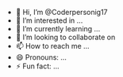 - 👋 Hi, I’m @Coderpersonig17
- 👀 I’m interested in ... 
- 🌱 I’m currently learning ... 
- 💞️ I’m looking to collaborate on 
- 📫 How to reach me ... 
- 😄 Pronouns: ...
- ⚡ Fun fact: ...

<!---
Coderpersonig17/Coderpersonig17 is a ✨ special ✨ repository because its `README.md` (this file) appears on your GitHub profile.
You can click the Preview link to take a look at your changes.
--->
